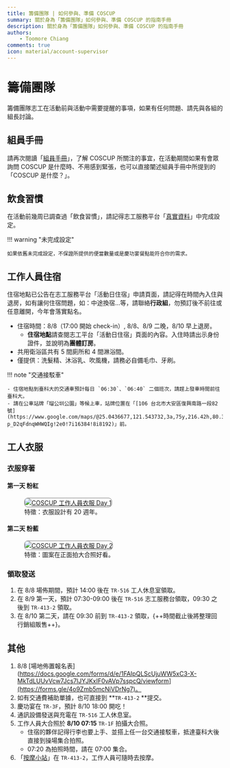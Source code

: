 ```yaml
---
title: 籌備團隊 | 如何參與、準備 COSCUP
summary: 關於身為「籌備團隊」如何參與、準備 COSCUP 的指南手冊
description: 關於身為「籌備團隊」如何參與、準備 COSCUP 的指南手冊
authors:
    - Toomore Chiang
comments: true
icon: material/account-supervisor
---
```


# 籌備團隊

籌備團隊志工在活動前與活動中需要提醒的事項，如果有任何問題、請先與各組的組長討論。

## 組員手冊

請再次閱讀「[組員手冊](../team_member_handbook.md)」，了解 COSCUP 所關注的事宜，在活動期間如果有會眾詢問 COSCUP 是什麼時、不用感到緊張，也可以直接闡述組員手冊中所提到的「COSCUP 是什麼？」。

## 飲食習慣

在活動前幾周已調查過「飲食習慣」，請記得志工服務平台「[真實資料](https://volunteer.coscup.org/setting/profile_real)」中完成設定。

!!! warning "未完成設定"

    如果依舊未完成設定，不保證所提供的便當數量或是慶功宴餐點能符合你的需求。

## 工作人員住宿

住宿地點已公告在志工服務平台「活動日住宿」申請頁面，請記得在時間內入住與退房，如有讓何住宿問題，如：中途換宿…等，請聯絡**行政組**，勿預訂後不前往或任意離開，今年會落實點名。

- 住宿時間：8/8（17:00 開始 check-in）, 8/8、8/9 二晚，8/10 早上退房。
    - **住宿地點**請查閱志工平台「活動日住宿」頁面的內容。入住時請出示身份證件，並說明為**團體訂房**。
- 共用衛浴區共有 5 間廁所和 4 間淋浴間。
- 僅提供：洗髮精、沐浴乳、吹風機，請務必自備毛巾、牙刷。

!!! note "交通接駁車"

    - 住宿地點到臺科大的交通車預計每日 `06:30`、`06:40` 二個班次，請趕上發車時間前往臺科大。
    - 請在公車站牌「瑠公圳公園」等候上車，站牌位置在「[106 台北市大安區復興南路一段82號](https://www.google.com/maps/@25.0436677,121.543732,3a,75y,216.42h,80.36t/data=!3m6!1e1!3m4!1sPSscdT-p_D2qFdnqWHWQIg!2e0!7i16384!8i8192)」前。

## 工人衣服

### 衣服穿著

#### 第一天 粉紅

<figure markdown="span">
    <a href="https://upload.cc/i1/2025/07/24/cJ4Ab7.png">
        <img src="https://upload.cc/i1/2025/07/24/cJ4Ab7.png"
            alt="COSCUP 工作人員衣服 Day 1" title="COSCUP 工作人員衣服 Day 1"
            style="border-radius: 8px;border:1px solid hsl(0, 0%, 50%);">
    </a>
    <figcaption>特徵：衣服設計有 20 週年。</figcaption>
</figure>

#### 第二天 粉藍

<figure markdown="span">
    <a href="https://upload.cc/i1/2025/07/24/n9oE5p.png">
        <img src="https://upload.cc/i1/2025/07/24/n9oE5p.png"
            alt="COSCUP 工作人員衣服 Day 2" title="COSCUP 工作人員衣服 Day 2    "
            style="border-radius: 8px;border:1px solid hsl(0, 0%, 50%);">
    </a>
    <figcaption>特徵：圖案在正面拍大合照好看。</figcaption>
</figure>

### 領取發送

1. 在 8/8 場佈期間，預計 14:00 後在 `TR-516` 工人休息室領取。
2. 在 8/9 第一天，預計 07:30-09:00 後在 `TR-516` 志工服務台領取，09:30 之後到 `TR-413-2` 領取。
3. 在 8/10 第二天，請在 09:30 前到 `TR-413-2` 領取，{++時間截止後將整理回行銷組販售++}。

## 其他

1. 8/8 [場地佈置報名表](https://docs.google.com/forms/d/e/1FAIpQLScUjuWW5xC3-X-MkTdLUUvVcw7Jcs7lJYJKxIF0vAVp7sspcQ/viewform](https://forms.gle/4o9Zmb5mcNiVDrNg7)。
2. 如有交通費補助單據，也可直接到 **`TR-413-2` **提交。
3. 慶功宴在 `TR-3F`，預計 8/10 18:00 開吃！
4. 通訊設備發送與充電在 `TR-516` 工人休息室。
5. 工作人員大合照於 **8/10 07:15** `TR-1F` 拍攝大合照。
      - 住宿的夥伴記得行李也要上手、並搭上任一台交通接駁車，抵達臺科大後直接到操場集合拍照。
      - 07:20 為拍照時間，請在 07:00 集合。
6. 「[按摩小站](../health_market/overview.md)」在 `TR-413-2`，工作人員可隨時去按摩。
